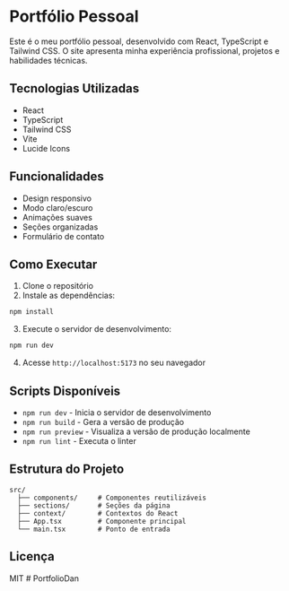# Portfólio Pessoal

Este é o meu portfólio pessoal, desenvolvido com React, TypeScript e Tailwind CSS. O site apresenta minha experiência profissional, projetos e habilidades técnicas.

## Tecnologias Utilizadas

- React
- TypeScript
- Tailwind CSS
- Vite
- Lucide Icons

## Funcionalidades

- Design responsivo
- Modo claro/escuro
- Animações suaves
- Seções organizadas
- Formulário de contato

## Como Executar

1. Clone o repositório
2. Instale as dependências:
```bash
npm install
```

3. Execute o servidor de desenvolvimento:
```bash
npm run dev
```

4. Acesse `http://localhost:5173` no seu navegador

## Scripts Disponíveis

- `npm run dev` - Inicia o servidor de desenvolvimento
- `npm run build` - Gera a versão de produção
- `npm run preview` - Visualiza a versão de produção localmente
- `npm run lint` - Executa o linter

## Estrutura do Projeto

```
src/
  ├── components/     # Componentes reutilizáveis
  ├── sections/       # Seções da página
  ├── context/        # Contextos do React
  ├── App.tsx         # Componente principal
  └── main.tsx        # Ponto de entrada
```

## Licença

MIT #   P o r t f o l i o D a n  
 